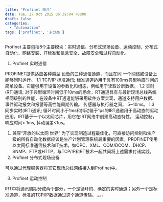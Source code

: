 ```yaml
---
title: 'Profinet 简介'
date: Tue, 27 Oct 2015 06:39:04 +0000
draft: false
categories:
  - "Automation"
tags: ['profinet', '未分类']
---
```


Profinet 主要包括8个主要模块：实时通信、分布式现场设备、运动控制、分布式自动化、网络安装、IT标准和信息安全、故障安全和过程自动化。  

1.  Profinet 实时通信

PROFINET提供适应各种类型 设备的三种通信通道，而且在同 一个网络或设备上能够同时运行。 1.1 TCP/IP 标准通讯; 标准通道适用于具有100ms典型响应时间的简单设备。它能够用于设备的参数化和组态，例如用于读取诊断数据。 1.2 实时(RT)通讯; 对于典型循环时间低于10ms的场合，RT通道具有与最新现场总线系统相同级别的性能，在设备中RT通道能够采用软件方案实现，通道支持用户数据、事件驱动报文和报警等高性能周期传输。 传感器与执行器之间， 5~10ms。 1.3 同步实时(IRT)通讯; 循环时间小于1ms和抖动低于1μs的IRT通道用于高动态的驱动应用。IRT基于一个以太网芯片，用它在IRT网络中创建高动态特性。 运动控制， 响应时间< 1ms, 抖动误差<1us。

1.  兼容“开放的以太网 世界” 为了实现制造过程最佳化，可直接访问控制和生产级的所有自动化数据应该是生产计划管理系统最重要的因素。PROFINET使用以太网标准通信技术和IT技术，如OPC、XML、COM/DCOM、DHCP、SNMP、FTP或HTTP，与TCP/IP和RT技术一起共同将上述需求付诸实践。
2.  Profinet 分布式现场设备

可以通过代理服务器将其它现场总线网络接入到Profinet中。

3.  Profinet 运动控制

IRT中将通讯周期分成两个部分，一个是循环的、确定的实时通道；另外一个是标准通道，标准的TCP/IP数据通过这个通道传输。 。。。